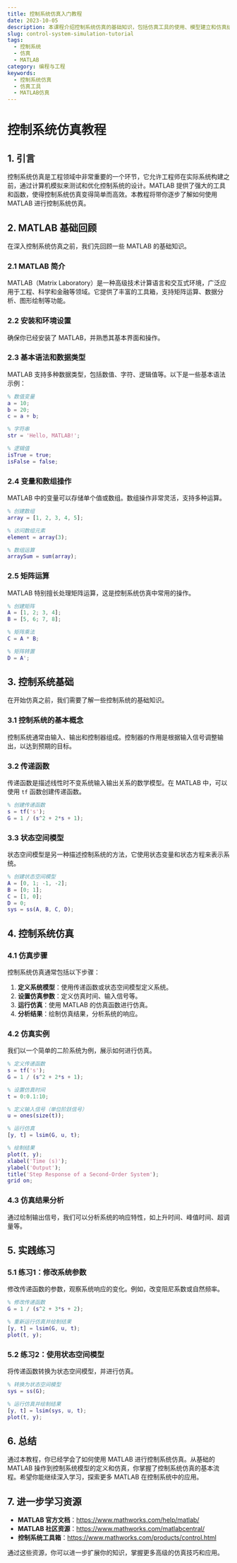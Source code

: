 ```yaml
---
title: 控制系统仿真入门教程
date: 2023-10-05
description: 本课程介绍控制系统仿真的基础知识，包括仿真工具的使用、模型建立和仿真结果分析。
slug: control-system-simulation-tutorial
tags:
  - 控制系统
  - 仿真
  - MATLAB
category: 编程与工程
keywords:
  - 控制系统仿真
  - 仿真工具
  - MATLAB仿真
---
```


# 控制系统仿真教程

## 1. 引言

控制系统仿真是工程领域中非常重要的一个环节，它允许工程师在实际系统构建之前，通过计算机模拟来测试和优化控制系统的设计。MATLAB 提供了强大的工具和函数，使得控制系统仿真变得简单而高效。本教程将带你逐步了解如何使用 MATLAB 进行控制系统仿真。

## 2. MATLAB 基础回顾

在深入控制系统仿真之前，我们先回顾一些 MATLAB 的基础知识。

### 2.1 MATLAB 简介

MATLAB（Matrix Laboratory）是一种高级技术计算语言和交互式环境，广泛应用于工程、科学和金融等领域。它提供了丰富的工具箱，支持矩阵运算、数据分析、图形绘制等功能。

### 2.2 安装和环境设置

确保你已经安装了 MATLAB，并熟悉其基本界面和操作。

### 2.3 基本语法和数据类型

MATLAB 支持多种数据类型，包括数值、字符、逻辑值等。以下是一些基本语法示例：

```matlab
% 数值变量
a = 10;
b = 20;
c = a + b;

% 字符串
str = 'Hello, MATLAB!';

% 逻辑值
isTrue = true;
isFalse = false;
```

### 2.4 变量和数组操作

MATLAB 中的变量可以存储单个值或数组。数组操作非常灵活，支持多种运算。

```matlab
% 创建数组
array = [1, 2, 3, 4, 5];

% 访问数组元素
element = array(3);

% 数组运算
arraySum = sum(array);
```

### 2.5 矩阵运算

MATLAB 特别擅长处理矩阵运算，这是控制系统仿真中常用的操作。

```matlab
% 创建矩阵
A = [1, 2; 3, 4];
B = [5, 6; 7, 8];

% 矩阵乘法
C = A * B;

% 矩阵转置
D = A';
```

## 3. 控制系统基础

在开始仿真之前，我们需要了解一些控制系统的基础知识。

### 3.1 控制系统的基本概念

控制系统通常由输入、输出和控制器组成。控制器的作用是根据输入信号调整输出，以达到预期的目标。

### 3.2 传递函数

传递函数是描述线性时不变系统输入输出关系的数学模型。在 MATLAB 中，可以使用 `tf` 函数创建传递函数。

```matlab
% 创建传递函数
s = tf('s');
G = 1 / (s^2 + 2*s + 1);
```

### 3.3 状态空间模型

状态空间模型是另一种描述控制系统的方法，它使用状态变量和状态方程来表示系统。

```matlab
% 创建状态空间模型
A = [0, 1; -1, -2];
B = [0; 1];
C = [1, 0];
D = 0;
sys = ss(A, B, C, D);
```

## 4. 控制系统仿真

### 4.1 仿真步骤

控制系统仿真通常包括以下步骤：

1. **定义系统模型**：使用传递函数或状态空间模型定义系统。
2. **设置仿真参数**：定义仿真时间、输入信号等。
3. **运行仿真**：使用 MATLAB 的仿真函数进行仿真。
4. **分析结果**：绘制仿真结果，分析系统的响应。

### 4.2 仿真实例

我们以一个简单的二阶系统为例，展示如何进行仿真。

```matlab
% 定义传递函数
s = tf('s');
G = 1 / (s^2 + 2*s + 1);

% 设置仿真时间
t = 0:0.1:10;

% 定义输入信号（单位阶跃信号）
u = ones(size(t));

% 运行仿真
[y, t] = lsim(G, u, t);

% 绘制结果
plot(t, y);
xlabel('Time (s)');
ylabel('Output');
title('Step Response of a Second-Order System');
grid on;
```

### 4.3 仿真结果分析

通过绘制输出信号，我们可以分析系统的响应特性，如上升时间、峰值时间、超调量等。

## 5. 实践练习

### 5.1 练习1：修改系统参数

修改传递函数的参数，观察系统响应的变化。例如，改变阻尼系数或自然频率。

```matlab
% 修改传递函数
G = 1 / (s^2 + 3*s + 2);

% 重新运行仿真并绘制结果
[y, t] = lsim(G, u, t);
plot(t, y);
```

### 5.2 练习2：使用状态空间模型

将传递函数转换为状态空间模型，并进行仿真。

```matlab
% 转换为状态空间模型
sys = ss(G);

% 运行仿真并绘制结果
[y, t] = lsim(sys, u, t);
plot(t, y);
```

## 6. 总结

通过本教程，你已经学会了如何使用 MATLAB 进行控制系统仿真。从基础的 MATLAB 操作到控制系统模型的定义和仿真，你掌握了控制系统仿真的基本流程。希望你能继续深入学习，探索更多 MATLAB 在控制系统中的应用。

## 7. 进一步学习资源

- **MATLAB 官方文档**：https://www.mathworks.com/help/matlab/
- **MATLAB 社区资源**：https://www.mathworks.com/matlabcentral/
- **控制系统工具箱**：https://www.mathworks.com/products/control.html

通过这些资源，你可以进一步扩展你的知识，掌握更多高级的仿真技巧和应用。